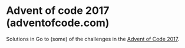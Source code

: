 # Advent of code 2017 (adventofcode.com)

Solutions in Go to (some) of the challenges in the [Advent of Code 2017](http://adventofcode.com/).
